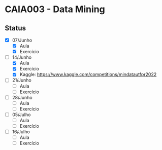 # CAIA003 - Data Mining

## Status

- [X] 07/Junho
  - [X] Aula
  - [X] Exercício
- [ ] 14/Junho
  - [X] Aula
  - [X] Exercício
  - [X] Kaggle: https://www.kaggle.com/competitions/mindatautfpr2022
- [ ] 21/Junho
  - [ ] Aula
  - [ ] Exercício
- [ ] 28/Junho
  - [ ] Aula
  - [ ] Exercício
- [ ] 05/Julho
  - [ ] Aula
  - [ ] Exercício
- [ ] 16/Julho
  - [ ] Aula
  - [ ] Exercício
